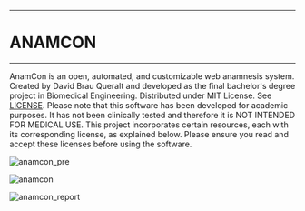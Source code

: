 ----------------
# ANAMCON
----------------
AnamCon is an open, automated, and customizable web anamnesis system.
Created by David Brau Queralt and developed as the final bachelor's degree project in Biomedical Engineering. 
Distributed under MIT License. See [LICENSE](/LICENSE).
Please note that this software has been developed for academic purposes. It has not been clinically tested and therefore it is NOT INTENDED FOR MEDICAL USE.
This project incorporates certain resources, each with its corresponding license, as explained below. Please ensure you read and accept these licenses before using the software.


![anamcon_pre](https://github.com/dbrauq/anamcon/assets/122096703/dc158ebf-f61f-41f4-b660-95fbed7f54ac)

![anamcon](https://github.com/dbrauq/anamcon/assets/122096703/931cc655-8fe4-44f2-ac95-6e51053bcc5d)

![anamcon_report](https://github.com/dbrauq/anamcon/assets/122096703/12962946-3b8d-4c5b-a491-e313798b96ba)





